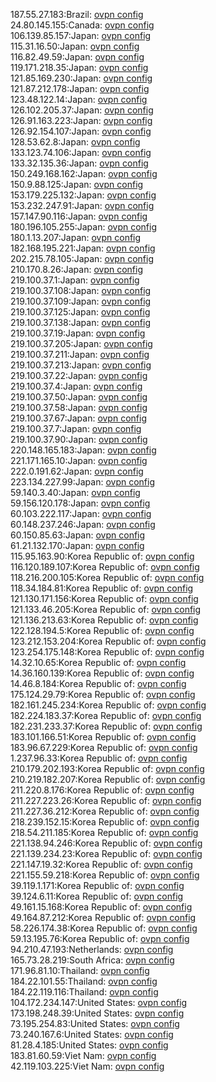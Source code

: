 187.55.27.183:Brazil: [ovpn config](vpn/187_55_27_183.ovpn)  
24.80.145.155:Canada: [ovpn config](vpn/24_80_145_155.ovpn)  
106.139.85.157:Japan: [ovpn config](vpn/106_139_85_157.ovpn)  
115.31.16.50:Japan: [ovpn config](vpn/115_31_16_50.ovpn)  
116.82.49.59:Japan: [ovpn config](vpn/116_82_49_59.ovpn)  
119.171.218.35:Japan: [ovpn config](vpn/119_171_218_35.ovpn)  
121.85.169.230:Japan: [ovpn config](vpn/121_85_169_230.ovpn)  
121.87.212.178:Japan: [ovpn config](vpn/121_87_212_178.ovpn)  
123.48.122.14:Japan: [ovpn config](vpn/123_48_122_14.ovpn)  
126.102.205.37:Japan: [ovpn config](vpn/126_102_205_37.ovpn)  
126.91.163.223:Japan: [ovpn config](vpn/126_91_163_223.ovpn)  
126.92.154.107:Japan: [ovpn config](vpn/126_92_154_107.ovpn)  
128.53.62.8:Japan: [ovpn config](vpn/128_53_62_8.ovpn)  
133.123.74.106:Japan: [ovpn config](vpn/133_123_74_106.ovpn)  
133.32.135.36:Japan: [ovpn config](vpn/133_32_135_36.ovpn)  
150.249.168.162:Japan: [ovpn config](vpn/150_249_168_162.ovpn)  
150.9.88.125:Japan: [ovpn config](vpn/150_9_88_125.ovpn)  
153.179.225.132:Japan: [ovpn config](vpn/153_179_225_132.ovpn)  
153.232.247.91:Japan: [ovpn config](vpn/153_232_247_91.ovpn)  
157.147.90.116:Japan: [ovpn config](vpn/157_147_90_116.ovpn)  
180.196.105.255:Japan: [ovpn config](vpn/180_196_105_255.ovpn)  
180.1.13.207:Japan: [ovpn config](vpn/180_1_13_207.ovpn)  
182.168.195.221:Japan: [ovpn config](vpn/182_168_195_221.ovpn)  
202.215.78.105:Japan: [ovpn config](vpn/202_215_78_105.ovpn)  
210.170.8.26:Japan: [ovpn config](vpn/210_170_8_26.ovpn)  
219.100.37.1:Japan: [ovpn config](vpn/219_100_37_1.ovpn)  
219.100.37.108:Japan: [ovpn config](vpn/219_100_37_108.ovpn)  
219.100.37.109:Japan: [ovpn config](vpn/219_100_37_109.ovpn)  
219.100.37.125:Japan: [ovpn config](vpn/219_100_37_125.ovpn)  
219.100.37.138:Japan: [ovpn config](vpn/219_100_37_138.ovpn)  
219.100.37.19:Japan: [ovpn config](vpn/219_100_37_19.ovpn)  
219.100.37.205:Japan: [ovpn config](vpn/219_100_37_205.ovpn)  
219.100.37.211:Japan: [ovpn config](vpn/219_100_37_211.ovpn)  
219.100.37.213:Japan: [ovpn config](vpn/219_100_37_213.ovpn)  
219.100.37.22:Japan: [ovpn config](vpn/219_100_37_22.ovpn)  
219.100.37.4:Japan: [ovpn config](vpn/219_100_37_4.ovpn)  
219.100.37.50:Japan: [ovpn config](vpn/219_100_37_50.ovpn)  
219.100.37.58:Japan: [ovpn config](vpn/219_100_37_58.ovpn)  
219.100.37.67:Japan: [ovpn config](vpn/219_100_37_67.ovpn)  
219.100.37.7:Japan: [ovpn config](vpn/219_100_37_7.ovpn)  
219.100.37.90:Japan: [ovpn config](vpn/219_100_37_90.ovpn)  
220.148.165.183:Japan: [ovpn config](vpn/220_148_165_183.ovpn)  
221.171.165.10:Japan: [ovpn config](vpn/221_171_165_10.ovpn)  
222.0.191.62:Japan: [ovpn config](vpn/222_0_191_62.ovpn)  
223.134.227.99:Japan: [ovpn config](vpn/223_134_227_99.ovpn)  
59.140.3.40:Japan: [ovpn config](vpn/59_140_3_40.ovpn)  
59.156.120.178:Japan: [ovpn config](vpn/59_156_120_178.ovpn)  
60.103.222.117:Japan: [ovpn config](vpn/60_103_222_117.ovpn)  
60.148.237.246:Japan: [ovpn config](vpn/60_148_237_246.ovpn)  
60.150.85.63:Japan: [ovpn config](vpn/60_150_85_63.ovpn)  
61.21.132.170:Japan: [ovpn config](vpn/61_21_132_170.ovpn)  
115.95.163.90:Korea Republic of: [ovpn config](vpn/115_95_163_90.ovpn)  
116.120.189.107:Korea Republic of: [ovpn config](vpn/116_120_189_107.ovpn)  
118.216.200.105:Korea Republic of: [ovpn config](vpn/118_216_200_105.ovpn)  
118.34.184.81:Korea Republic of: [ovpn config](vpn/118_34_184_81.ovpn)  
121.130.171.156:Korea Republic of: [ovpn config](vpn/121_130_171_156.ovpn)  
121.133.46.205:Korea Republic of: [ovpn config](vpn/121_133_46_205.ovpn)  
121.136.213.63:Korea Republic of: [ovpn config](vpn/121_136_213_63.ovpn)  
122.128.194.5:Korea Republic of: [ovpn config](vpn/122_128_194_5.ovpn)  
123.212.153.204:Korea Republic of: [ovpn config](vpn/123_212_153_204.ovpn)  
123.254.175.148:Korea Republic of: [ovpn config](vpn/123_254_175_148.ovpn)  
14.32.10.65:Korea Republic of: [ovpn config](vpn/14_32_10_65.ovpn)  
14.36.160.139:Korea Republic of: [ovpn config](vpn/14_36_160_139.ovpn)  
14.46.8.184:Korea Republic of: [ovpn config](vpn/14_46_8_184.ovpn)  
175.124.29.79:Korea Republic of: [ovpn config](vpn/175_124_29_79.ovpn)  
182.161.245.234:Korea Republic of: [ovpn config](vpn/182_161_245_234.ovpn)  
182.224.183.37:Korea Republic of: [ovpn config](vpn/182_224_183_37.ovpn)  
182.231.233.37:Korea Republic of: [ovpn config](vpn/182_231_233_37.ovpn)  
183.101.166.51:Korea Republic of: [ovpn config](vpn/183_101_166_51.ovpn)  
183.96.67.229:Korea Republic of: [ovpn config](vpn/183_96_67_229.ovpn)  
1.237.96.33:Korea Republic of: [ovpn config](vpn/1_237_96_33.ovpn)  
210.179.202.193:Korea Republic of: [ovpn config](vpn/210_179_202_193.ovpn)  
210.219.182.207:Korea Republic of: [ovpn config](vpn/210_219_182_207.ovpn)  
211.220.8.176:Korea Republic of: [ovpn config](vpn/211_220_8_176.ovpn)  
211.227.223.26:Korea Republic of: [ovpn config](vpn/211_227_223_26.ovpn)  
211.227.36.212:Korea Republic of: [ovpn config](vpn/211_227_36_212.ovpn)  
218.239.152.15:Korea Republic of: [ovpn config](vpn/218_239_152_15.ovpn)  
218.54.211.185:Korea Republic of: [ovpn config](vpn/218_54_211_185.ovpn)  
221.138.94.246:Korea Republic of: [ovpn config](vpn/221_138_94_246.ovpn)  
221.139.234.23:Korea Republic of: [ovpn config](vpn/221_139_234_23.ovpn)  
221.147.19.32:Korea Republic of: [ovpn config](vpn/221_147_19_32.ovpn)  
221.155.59.218:Korea Republic of: [ovpn config](vpn/221_155_59_218.ovpn)  
39.119.1.171:Korea Republic of: [ovpn config](vpn/39_119_1_171.ovpn)  
39.124.6.11:Korea Republic of: [ovpn config](vpn/39_124_6_11.ovpn)  
49.161.15.168:Korea Republic of: [ovpn config](vpn/49_161_15_168.ovpn)  
49.164.87.212:Korea Republic of: [ovpn config](vpn/49_164_87_212.ovpn)  
58.226.174.38:Korea Republic of: [ovpn config](vpn/58_226_174_38.ovpn)  
59.13.195.76:Korea Republic of: [ovpn config](vpn/59_13_195_76.ovpn)  
94.210.47.193:Netherlands: [ovpn config](vpn/94_210_47_193.ovpn)  
165.73.28.219:South Africa: [ovpn config](vpn/165_73_28_219.ovpn)  
171.96.81.10:Thailand: [ovpn config](vpn/171_96_81_10.ovpn)  
184.22.101.55:Thailand: [ovpn config](vpn/184_22_101_55.ovpn)  
184.22.119.116:Thailand: [ovpn config](vpn/184_22_119_116.ovpn)  
104.172.234.147:United States: [ovpn config](vpn/104_172_234_147.ovpn)  
173.198.248.39:United States: [ovpn config](vpn/173_198_248_39.ovpn)  
73.195.254.83:United States: [ovpn config](vpn/73_195_254_83.ovpn)  
73.240.167.6:United States: [ovpn config](vpn/73_240_167_6.ovpn)  
81.28.4.185:United States: [ovpn config](vpn/81_28_4_185.ovpn)  
183.81.60.59:Viet Nam: [ovpn config](vpn/183_81_60_59.ovpn)  
42.119.103.225:Viet Nam: [ovpn config](vpn/42_119_103_225.ovpn)  
